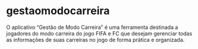# gestaomodocarreira
O aplicativo “Gestão de Modo Carreira” é uma ferramenta destinada a jogadores do modo carreira do jogo FIFA e FC que desejam gerenciar todas as informações de suas carreiras no jogo de forma prática e organizada.
